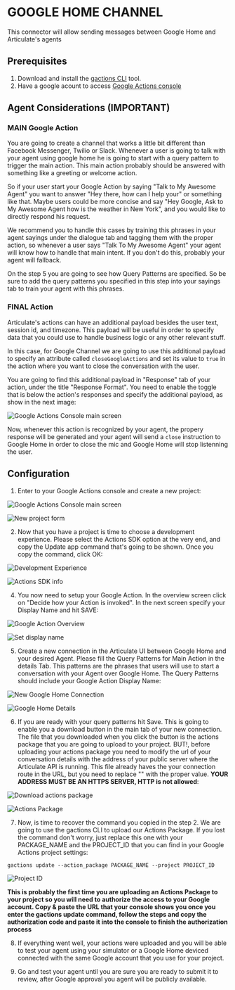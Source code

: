 # GOOGLE HOME CHANNEL

This connector will allow sending messages between Google Home and Articulate's agents

## Prerequisites

1. Download and install the [gactions CLI](https://developers.google.com/actions/tools/gactions-cli) tool.
2. Have a google acount to access [Google Actions console](https://console.actions.google.com)

## Agent Considerations (IMPORTANT)

### MAIN Google Action

You are going to create a channel that works a little bit different than Facebook Messenger, Twilio or Slack. Whenever a user is going to talk with your agent using google home he is going to start with a query pattern to trigger the main action. This main action probably should be answered with something like a greeting or welcome action.

So if your user start your Google Action by saying "Talk to My Awesome Agent" you want to answer "Hey there, how can I help your" or something like that. Maybe users could be more concise and say "Hey Google, Ask to My Awesome Agent how is the weather in New York", and you would like to directly respond his request.

We recommend you to handle this cases by training this phrases in your agent sayings under the dialogue tab and tagging them with the proper action, so whenever a user says "Talk To My Awesome Agent" your agent will know how to handle that main intent. If you don't do this, probably your agent will fallback.

On the step 5 you are going to see how Query Patterns are specified. So be sure to add the query patterns you specified in this step into your sayings tab to train your agent with this phrases.

### FINAL Action

Articulate's actions can have an additional payload besides the user text, session id, and timezone. This payload will be useful in order to specify data that you could use to handle business logic or any other relevant stuff.

In this case, for Google Channel we are going to use this additional payload to specify an attribute called `closeGoogleActions` and set its value to `true` in the action where you want to close the conversation with the user.

You are going to find this additional payload in "Response" tab of your action, under the title "Response Format". You need to enable the toggle that is below the action's responses and specify the additional payload, as show in the next image:

![Google Actions Console main screen](https://github.com/samtecspg/articulate/blob/master/api/lib/channels/google-home/screenshots/12%20-%20Close%20Google%20Action.png)

Now, whenever this action is recognized by your agent, the propery response will be generated and your agent will send a `close` instruction to Google Home in order to close the mic and Google Home will stop listenning the user.

## Configuration

1. Enter to your Google Actions console and create a new project:

![Google Actions Console main screen](https://github.com/samtecspg/articulate/blob/master/api/lib/channels/google-home/screenshots/01%20-%20Google%20Actions%20Console.png)

![New project form](https://github.com/samtecspg/articulate/blob/master/api/lib/channels/google-home/screenshots/02%20-%20New%20Project.png)

2. Now that you have a project is time to choose a development experience. Please select the Actions SDK option at the very end, and copy the Update app command that's going to be shown. Once you copy the command, click OK:

![Development Experience](https://github.com/samtecspg/articulate/blob/master/api/lib/channels/google-home/screenshots/03%20-%20New%20Project%20Screen.png)

![Actions SDK info](https://github.com/samtecspg/articulate/blob/master/api/lib/channels/google-home/screenshots/04%20-%20Copy%20command.png)

4. You now need to setup your Google Action. In the overview screen click on "Decide how your Action is invoked". In the next screen specify your Display Name and hit SAVE:

![Google Action Overview](https://github.com/samtecspg/articulate/blob/master/api/lib/channels/google-home/screenshots/05%20-%20Decide%20display%20name.png)

![Set display name](https://github.com/samtecspg/articulate/blob/master/api/lib/channels/google-home/screenshots/06%20-%20Set%20display%20name.png)

5. Create a new connection in the Articulate UI between Google Home and your desired Agent. Please fill the Query Patterns for Main Action in the details Tab. This patterns are the phrases that users will use to start a conversation with your Agent over Google Home. The Query Patterns should include your Google Action Display Name: 

![New Google Home Connection](https://github.com/samtecspg/articulate/blob/master/api/lib/channels/facebook/screenshots/07%20-%20New%20Google%20Home%20Connection.png)

![Google Home Details](https://github.com/samtecspg/articulate/blob/master/api/lib/channels/facebook/screenshots/08%20-%20Query%20Patterns.png)

6. If you are ready with your query patterns hit Save. This is going to enable you a download button in the main tab of your new connection. The file that you downloaded when you click the button is the actions package that you are going to upload to your project. BUT!, before uploading your actions package you need to modify the url of your conversation details with the address of your public server where the Articulate API is running. This file already haves the your connection route in the URL, but you need to replace "<YOUR API SERVER ADDRESS>" with the proper value. **YOUR ADDRESS MUST BE AN HTTPS SERVER, HTTP is not allowed**:

![Download actions package](https://github.com/samtecspg/articulate/blob/master/api/lib/channels/facebook/screenshots/09%20-%20Download%20Actions%20Package.png)

![Actions Package](https://github.com/samtecspg/articulate/blob/master/api/lib/channels/facebook/screenshots/10%20-%20Actions%20Package.png)

7. Now, is time to recover the command you copied in the step 2. We are going to use the gactions CLI to upload our Actions Package. If you lost the command don't worry, just replace this one with your PACKAGE_NAME and the PROJECT_ID that you can find in your Google Actions project settings:

`gactions update --action_package PACKAGE_NAME --project PROJECT_ID`

![Project ID](https://github.com/samtecspg/articulate/blob/master/api/lib/channels/facebook/screenshots/11%20-%20Project%20ID.png)

**This is probably the first time you are uploading an Actions Package to your project so you will need to authorize the access to your Google account. Copy & paste the URL that your console shows you once you enter the gactions update command, follow the steps and copy the authorization code and paste it into the console to finish the authorization process**

8. If everything went well, your actions were uploaded and you will be able to test your agent using your simulator or a Google Home deviced connected with the same Google account that you use for your project.

9. Go and test your agent until you are sure you are ready to submit it to review, after Google approval you agent will be publicly available.